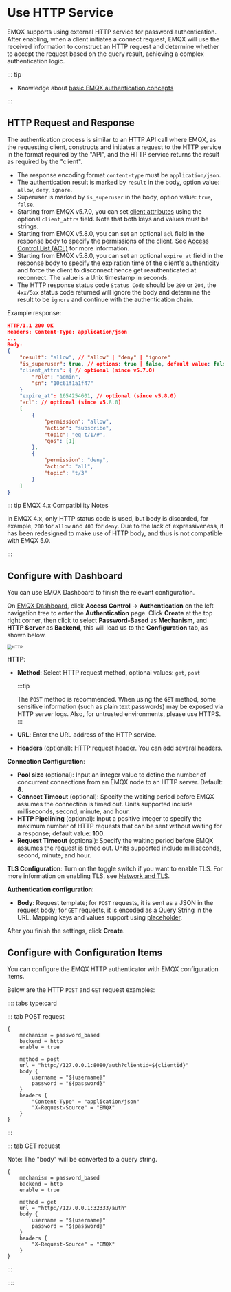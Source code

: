 # Use HTTP Service

EMQX supports using external HTTP service for password authentication. After enabling, when a client initiates a connect request, EMQX will use the received information to construct an HTTP request and determine whether to accept the request based on the query result, achieving a complex authentication logic.

::: tip

- Knowledge about [basic EMQX authentication concepts](../authn/authn.md)

:::

## HTTP Request and Response

The authentication process is similar to an HTTP API call where EMQX, as the requesting client, constructs and initiates a request to the HTTP service in the format required by the "API", and the HTTP service returns the result as required by the "client".

- The response encoding format `content-type` must be `application/json`.
- The authentication result is marked by `result` in the body, option value: `allow`, `deny`, `ignore`.
- Superuser is marked by `is_superuser` in the body, option value: `true`, `false`.
- Starting from EMQX v5.7.0, you can set [client attributes](../../client-attributes/client-attributes.md) using the optional `client_attrs` field. Note that both keys and values must be strings.
- Starting from EMQX v5.8.0, you can set an optional `acl` field in the response body to specify the permissions of the client. See [Access Control List (ACL)](./acl.md) for more information.
- Starting from EMQX v5.8.0, you can set an optional `expire_at` field in the response body to specify the expiration time of the client's authenticity and force the client to disconnect hence get reauthenticated at reconnect. The value is a Unix timestamp in seconds.
- The HTTP response status code `Status Code` should be `200` or `204`, the `4xx/5xx` status code returned will ignore the body and determine the result to be `ignore` and continue with the authentication chain.

Example response:

```json
HTTP/1.1 200 OK
Headers: Content-Type: application/json
...
Body:
{
    "result": "allow", // "allow" | "deny" | "ignore"
    "is_superuser": true, // options: true | false, default value: false
    "client_attrs": { // optional (since v5.7.0)
        "role": "admin",
        "sn": "10c61f1a1f47"
    }
    "expire_at": 1654254601, // optional (since v5.8.0)
    "acl": // optional (since v5.8.0)
    [
        {
            "permission": "allow",
            "action": "subscribe",
            "topic": "eq t/1/#",
            "qos": [1]
        },
        {
            "permission": "deny",
            "action": "all",
            "topic": "t/3"
        }
    ]
}
```

::: tip EMQX 4.x Compatibility Notes

In EMQX 4.x, only HTTP status code is used, but body is discarded, for example, `200` for `allow` and `403` for `deny`.
Due to the lack of expressiveness, it has been redesigned to make use of HTTP body, and thus is not compatible with EMQX 5.0.

:::

## Configure with Dashboard

You can use EMQX Dashboard to finish the relevant configuration.

On [EMQX Dashboard](http://127.0.0.1:18083/#/authentication), click **Access Control** -> **Authentication** on the left navigation tree to enter the **Authentication** page. Click **Create** at the top right corner, then click to select **Password-Based** as **Mechanism**, and **HTTP Server** as **Backend**, this will lead us to the **Configuration** tab, as shown below.

<img src="./assets/authn-http.png" alt="HTTP" style="zoom:67%;" />



**HTTP**:

- **Method**: Select HTTP request method, optional values: `get`, `post`

  :::tip

  The `POST` method is recommended. When using the `GET` method, some sensitive information (such as plain text passwords) may be exposed via HTTP server logs. Also, for untrusted environments, please use HTTPS.
   :::

- **URL**: Enter the URL address of the HTTP service.
- **Headers** (optional): HTTP request header. You can add several headers.

**Connection Configuration**:

- **Pool size** (optional): Input an integer value to define the number of concurrent connections from an EMQX node to an HTTP server. Default: **8**. <!--有范围吗？-->
- **Connect Timeout** (optional): Specify the waiting period before EMQX assumes the connection is timed out. Units supported include milliseconds, second, minute, and hour.
- **HTTP Pipelining** (optional): Input a positive integer to specify the maximum number of HTTP requests that can be sent without waiting for a response; default value: **100**.
- **Request Timeout** (optional): Specify the waiting period before EMQX assumes the request is timed out. Units supported include milliseconds, second, minute, and hour.

**TLS Configuration**: Turn on the toggle switch if you want to enable TLS. For more information on enabling TLS, see [Network and TLS](../../network/overview.md).

**Authentication configuration**:

- **Body**: Request template; for `POST` requests, it is sent as a JSON in the request body; for `GET` requests, it is encoded as a Query String in the URL. Mapping keys and values support using [placeholder](./authn.md#authentication-placeholders).

After you finish the settings, click **Create**.

## Configure with Configuration Items

You can configure the EMQX HTTP authenticator with EMQX configuration items. <!--For details, see [authn-http:post](../../configuration/configuration-manual.html#authn-http:post) and [authn-http:get](../../configuration/configuration-manual.html#authn-http:get). -->

Below are the HTTP `POST` and `GET` request examples:

:::: tabs type:card

::: tab POST request

```hcl
{
    mechanism = password_based
    backend = http
    enable = true

    method = post
    url = "http://127.0.0.1:8080/auth?clientid=${clientid}"
    body {
        username = "${username}"
        password = "${password}"
    }
    headers {
        "Content-Type" = "application/json"
        "X-Request-Source" = "EMQX"
    }
}
```

:::

::: tab GET request

Note: The "body" will be converted to a query string.

```hcl
{
    mechanism = password_based
    backend = http
    enable = true

    method = get
    url = "http://127.0.0.1:32333/auth"
    body {
        username = "${username}"
        password = "${password}"
    }
    headers {
        "X-Request-Source" = "EMQX"
    }
}
```

:::

::::
